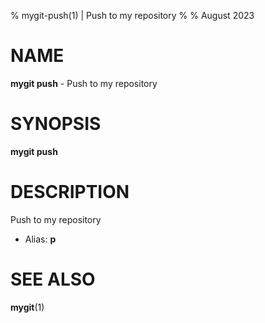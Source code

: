 % mygit-push(1) | Push to my repository
% 
% August 2023

NAME
==================================================

**mygit push** - Push to my repository

SYNOPSIS
==================================================

**mygit push**

DESCRIPTION
==================================================

Push to my repository

- Alias: **p**

SEE ALSO
==================================================

**mygit**(1)



